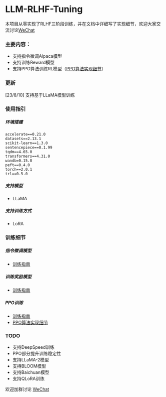 # LLM-RLHF-Tuning

本项目从零实现了RLHF三阶段训练，并在文档中详细写了实现细节，欢迎大家交流讨论[WeChat](assets/RLHF讨论群.jpeg)

### 主要内容：
- 支持指令微调Alpaca模型
- 支持训练Reward模型
- 支持PPO算法训练RL模型（[PPO算法实现细节](https://zhuanlan.zhihu.com/p/649665766)）


### 更新
[23/8/10] 支持基于LLaMA模型训练


### 使用指引
##### 环境搭建
```
accelerate==0.21.0
datasets==2.13.1
scikit-learn==1.3.0
sentencepiece==0.1.99
tqdm==4.65.0
transformers==4.31.0
wandb=0.15.8
peft==0.4.0
torch==2.0.1
trl==0.5.0

```

##### 支持模型
- LLaMA

##### 支持训练方式
- LoRA

### 训练细节
##### 指令微调模型
- [训练指南](https://github.com/Joyce94/LLM-RLHF-Tuning/wiki/%E6%8C%87%E4%BB%A4%E5%BE%AE%E8%B0%83%E6%A8%A1%E5%9E%8B)


##### 训练奖励模型
- [训练指南](https://github.com/Joyce94/LLM-RLHF-Tuning/wiki/%E8%AE%AD%E7%BB%83%E5%A5%96%E5%8A%B1%E6%A8%A1%E5%9E%8B)

##### PPO训练
- [训练指南](https://github.com/Joyce94/LLM-RLHF-Tuning/wiki/PPO%E8%AE%AD%E7%BB%83)
- [PPO算法实现细节](https://zhuanlan.zhihu.com/p/649665766)


### TODO
- 支持DeepSpeed训练
- PPO部分提升训练稳定性
- 支持LLaMA-2模型
- 支持BLOOM模型
- 支持Baichuan模型
- 支持QLoRA训练


欢迎加群讨论 [WeChat](assets/RLHF讨论群.jpeg)
 
